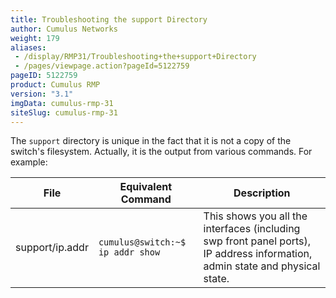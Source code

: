 ```yaml
---
title: Troubleshooting the support Directory
author: Cumulus Networks
weight: 179
aliases:
 - /display/RMP31/Troubleshooting+the+support+Directory
 - /pages/viewpage.action?pageId=5122759
pageID: 5122759
product: Cumulus RMP
version: "3.1"
imgData: cumulus-rmp-31
siteSlug: cumulus-rmp-31
---
```

The `support` directory is unique in the fact that it is not a copy of
the switch's filesystem. Actually, it is the output from various
commands. For example:

| File            | Equivalent Command               | Description                                                                                                                  |
| --------------- | -------------------------------- | ---------------------------------------------------------------------------------------------------------------------------- |
| support/ip.addr | `cumulus@switch:~$ ip addr show` | This shows you all the interfaces (including swp front panel ports), IP address information, admin state and physical state. |

